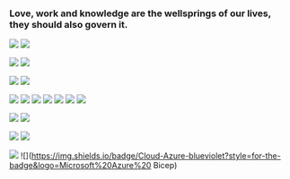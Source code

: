### Love, work and knowledge are the wellsprings of our lives, they should also govern it.

![](https://img.shields.io/badge/OS-Windows-blueviolet?style=for-the-badge&logo=windows)
![](https://img.shields.io/badge/OS-Linux-blueviolet?style=for-the-badge&logo=linux)

![](https://img.shields.io/badge/Editor-Visual%20Studio%20/%20Code-blueviolet?style=for-the-badge&logo=visualstudio)
![](https://img.shields.io/badge/Editor-Sublime%20Text-blueviolet?style=for-the-badge&logo=sublimetext)

![](https://img.shields.io/badge/Shell-BASH-blueviolet?style=for-the-badge&logo=gnometerminal)
![](https://img.shields.io/badge/Shell-Command%20Prompt-blueviolet?style=for-the-badge&logo=windowsterminal)

![](https://img.shields.io/badge/Code-C%23-blueviolet?style=for-the-badge&logo=csharp)
![](https://img.shields.io/badge/Code-JavaScript%20/%20TypeScript-blueviolet?style=for-the-badge&logo=javascript)
![](https://img.shields.io/badge/Code-VueJS-blueviolet?style=for-the-badge&logo=vuedotjs)
![](https://img.shields.io/badge/Code-NodeJS-blueviolet?style=for-the-badge&logo=nodedotjs)
![](https://img.shields.io/badge/Code-.NET-blueviolet?style=for-the-badge&logo=dotnet)
![](https://img.shields.io/badge/Code-Python-blueviolet?style=for-the-badge&logo=python)
![](https://img.shields.io/badge/Code-PHP-blueviolet?style=for-the-badge&logo=php)

![](https://img.shields.io/badge/Database-MySQL-blueviolet?style=for-the-badge&logo=mysql)
![](https://img.shields.io/badge/Database-MongoDB-blueviolet?style=for-the-badge&logo=mongodb)

![](https://img.shields.io/badge/Tool-Git-blueviolet?style=for-the-badge&logo=git)
![](https://img.shields.io/badge/Tool-Postman-blueviolet?style=for-the-badge&logo=postman)

![](https://img.shields.io/badge/CI/CD-Azure%20YAML%20Pipelines-blueviolet?style=for-the-badge&logo=Azure%20DevOps)
![](https://img.shields.io/badge/Cloud-Azure-blueviolet?style=for-the-badge&logo=Microsoft%20Azure%20 Bicep)
